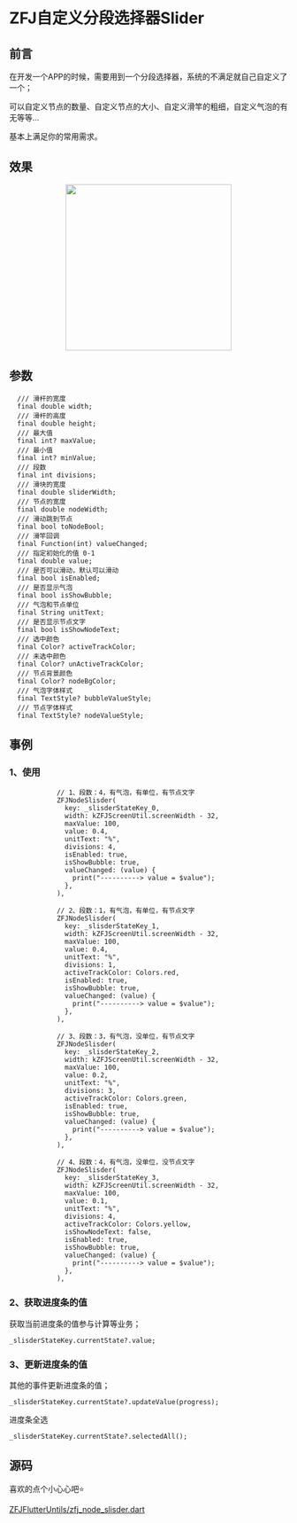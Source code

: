 # ZFJ自定义分段选择器Slider

## 前言
在开发一个APP的时候，需要用到一个分段选择器，系统的不满足就自己自定义了一个；

可以自定义节点的数量、自定义节点的大小、自定义滑竿的粗细，自定义气泡的有无等等...

基本上满足你的常用需求。

## 效果
<p align = "center">    
    <img src="https://zfjwork.top/images/zfjblog/node_slisder_0.png" width="300" />
</p>


## 参数


```
  /// 滑杆的宽度
  final double width;
  /// 滑杆的高度
  final double height;
  /// 最大值
  final int? maxValue;
  /// 最小值
  final int? minValue;
  /// 段数
  final int divisions;
  /// 滑块的宽度
  final double sliderWidth;
  /// 节点的宽度
  final double nodeWidth;
  /// 滑动跳到节点
  final bool toNodeBool;
  /// 滑竿回调
  final Function(int) valueChanged;
  /// 指定初始化的值 0-1
  final double value;
  /// 是否可以滑动，默认可以滑动
  final bool isEnabled;
  /// 是否显示气泡
  final bool isShowBubble;
  /// 气泡和节点单位
  final String unitText;
  /// 是否显示节点文字
  final bool isShowNodeText;
  /// 选中颜色
  final Color? activeTrackColor;
  /// 未选中颜色
  final Color? unActiveTrackColor;
  /// 节点背景颜色
  final Color? nodeBgColor;
  /// 气泡字体样式
  final TextStyle? bubbleValueStyle;
  /// 节点字体样式
  final TextStyle? nodeValueStyle;
```
## 事例

### 1、使用
```
            // 1、段数：4，有气泡，有单位，有节点文字
            ZFJNodeSlisder(
              key: _slisderStateKey_0,
              width: kZFJScreenUtil.screenWidth - 32,
              maxValue: 100,
              value: 0.4,
              unitText: "%",
              divisions: 4,
              isEnabled: true,
              isShowBubble: true,
              valueChanged: (value) {
                print("----------> value = $value");
              },
            ),
            
            // 2、段数：1，有气泡，有单位，有节点文字
            ZFJNodeSlisder(
              key: _slisderStateKey_1,
              width: kZFJScreenUtil.screenWidth - 32,
              maxValue: 100,
              value: 0.4,
              unitText: "%",
              divisions: 1,
              activeTrackColor: Colors.red,
              isEnabled: true,
              isShowBubble: true,
              valueChanged: (value) {
                print("----------> value = $value");
              },
            ),
            
            // 3、段数：3，有气泡，没单位，有节点文字
            ZFJNodeSlisder(
              key: _slisderStateKey_2,
              width: kZFJScreenUtil.screenWidth - 32,
              maxValue: 100,
              value: 0.2,
              unitText: "%",
              divisions: 3,
              activeTrackColor: Colors.green,
              isEnabled: true,
              isShowBubble: true,
              valueChanged: (value) {
                print("----------> value = $value");
              },
            ),
            
            // 4、段数：4，有气泡，没单位，没节点文字
            ZFJNodeSlisder(
              key: _slisderStateKey_3,
              width: kZFJScreenUtil.screenWidth - 32,
              maxValue: 100,
              value: 0.1,
              unitText: "%",
              divisions: 4,
              activeTrackColor: Colors.yellow,
              isShowNodeText: false,
              isEnabled: true,
              isShowBubble: true,
              valueChanged: (value) {
                print("----------> value = $value");
              },
            ),

```
### 2、获取进度条的值

获取当前进度条的值参与计算等业务；
```
_slisderStateKey.currentState?.value;
```

### 3、更新进度条的值

其他的事件更新进度条的值；

```
_slisderStateKey.currentState?.updateValue(progress);
```

进度条全选

```
_slisderStateKey.currentState?.selectedAll();
```

## 源码

喜欢的点个小心心吧⭐️

[ZFJFlutterUntils/zfj_node_slisder.dart](https://github.com/zfjsyqk/ZFJFlutterUntils/blob/main/flutter_untils/lib/untils/zfj_node_slisder.dart)